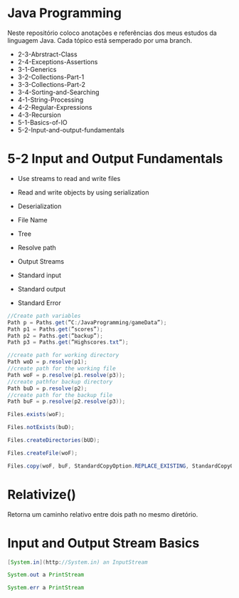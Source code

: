 # Java Programming

Neste repositório coloco anotações e referências dos meus estudos da linguagem Java. Cada tópico está semperado por uma branch.

- 2-3-Abrstract-Class
- 2-4-Exceptions-Assertions
- 3-1-Generics
- 3-2-Collections-Part-1
- 3-3-Collections-Part-2
- 3-4-Sorting-and-Searching
- 4-1-String-Processing
- 4-2-Regular-Expressions
- 4-3-Recursion
- 5-1-Basics-of-IO
- 5-2-Input-and-output-fundamentals

# 5-2 Input and Output Fundamentals
- Use streams to read and write files
- Read and write objects by using serialization

- Deserialization
- File Name
- Tree
- Resolve path
- Output Streams
- Standard input
- Standard output
- Standard Error

```java
//Create path variables
Path p = Paths.get(”C:/JavaProgramming/gameData”);
Path p1 = Paths.get(”scores”);
Path p2 = Paths.get(”backup”);
Path p3 = Paths.get(”Highscores.txt”);

//create path for working directory
Path woD = p.resolve(p1);
//create path for the working file
Path woF = p.resolve(p1.resolve(p3));
//create pathfor backup directory
Path buD = p.resolve(p2);
//create path for the backup file
Path buF = p.resolve(p2.resolve(p3));

Files.exists(woF);

Files.notExists(buD);

Files.createDirectories(bUD);

Files.createFile(woF);

Files.copy(woF, buF, StandardCopyOption.REPLACE_EXISTING, StandardCopyOption.COPY_ATTRIBUTES);
```
# Relativize()
Retorna um caminho relativo entre dois path no mesmo diretório.

# Input and Output Stream Basics

```java
[System.in](http://System.in) an InputStream

System.out a PrintStream

System.err a PrintStream
```

